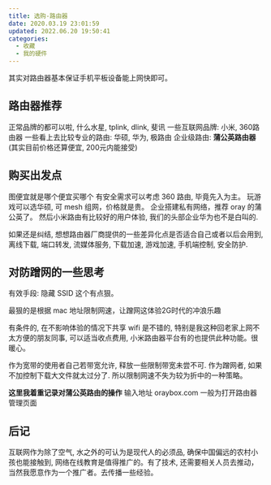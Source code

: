 ```yaml
---
title: 选购-路由器
date: 2020.03.19 23:01:59
updated: 2022.06.20 19:50:41
categories:
  - 收藏
  - 我的硬件
---
```


其实对路由器基本保证手机平板设备能上网快即可。

## 路由器推荐

正常品牌的都可以啦, 什么水星, tplink, dlink, 斐讯
一些互联网品牌: 小米, 360路由器
一些看上去比较专业的路由: 华硕, 华为, 极路由
企业级路由: **蒲公英路由器** (其实目前价格还算便宜, 200元内能接受)

## 购买出发点

图便宜就是哪个便宜买哪个
有安全需求可以考虑 360 路由, 毕竟先入为主。
玩游戏可以选华硕, 可 mesh 组网，价格就是贵。
企业搭建私有网络，推荐 oray 的蒲公英了。
然后小米路由有比较好的用户体验, 我们的头部企业华为也不是白叫的.

如果还是纠结, 想想路由器厂商提供的一些差异化点是否适合自己或者以后会用到, 离线下载, 端口转发, 流媒体服务, 下载加速, 游戏加速, 手机端控制, 安全防护.

## 对防蹭网的一些思考

有效手段: 隐藏 SSID 这个有点狠。

最狠的是根据 mac 地址限制网速，让蹭网这体验2G时代的冲浪乐趣

有条件的, 在不影响体验的情况下共享 wifi 是不错的, 特别是我这种回老家上网不太方便的朋友同事, 可以适当收点费用, 小米路由器平台有的也提供此种功能。很暖心。

作为宽带的使用者自己若带宽允许, 释放一些限制带宽未尝不可. 作为蹭网者, 如果不加控制下载大文件就太过分了. 所以限制网速不失为较为折中的一种策略。

**这里我着重记录对蒲公英路由的操作**
输入地址 oraybox.com 一般为打开路由器管理页面

## 后记

互联网作为除了空气, 水之外的可认为是现代人的必须品, 确保中国偏远的农村小孩也能接触到, 网络在线教育是值得推广的。有了技术, 还需要相关人员去推动，当然我愿意作为一个推广者。去传播一些经验。
